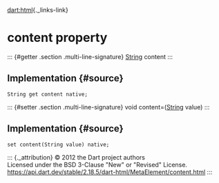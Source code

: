 [dart:html](../../dart-html/dart-html-library){._links-link}

content property
================

::: {#getter .section .multi-line-signature}
[String](../../dart-core/string-class) content
:::

Implementation {#source}
--------------

``` {.language-dart data-language="dart"}
String get content native;
```

::: {#setter .section .multi-line-signature}
void content=([String](../../dart-core/string-class) value)
:::

Implementation {#source}
--------------

``` {.language-dart data-language="dart"}
set content(String value) native;
```

::: {._attribution}
© 2012 the Dart project authors\
Licensed under the BSD 3-Clause \"New\" or \"Revised\" License.\
<https://api.dart.dev/stable/2.18.5/dart-html/MetaElement/content.html>
:::
